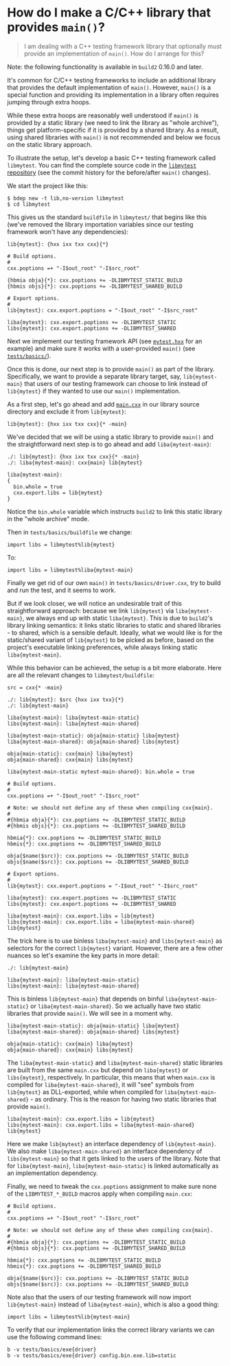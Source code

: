 # How do I make a C/C++ library that provides `main()`?

> I am dealing with a C++ testing framework library that optionally must
> provide an implementation of `main()`. How do I arrange for this?

Note: the following functionality is available in `build2` 0.16.0 and later.

It's common for C/C++ testing frameworks to include an additional library that
provides the default implementation of `main()`. However, `main()` is a
special function and providing its implementation in a library often requires
jumping through extra hoops.

While these extra hoops are reasonably well understood if `main()` is provided
by a static library (we need to link the library as "whole archive"), things
get platform-specific if it is provided by a shared library. As a result,
using shared libraries with `main()` is not recommended and below we focus on
the static library approach.

To illustrate the setup, let's develop a basic C++ testing framework called
`libmytest`. You can find the complete source code in the [`libmytest`
repository][libmytest] (see the commit history for the before/after `main()`
changes).

We start the project like this:

```
$ bdep new -t lib,no-version libmytest
$ cd libmytest
```

This gives us the standard `buildfile` in `libmytest/` that begins like this
(we've removed the library importation variables since our testing framework
won't have any dependencies):

```
lib{mytest}: {hxx ixx txx cxx}{*}

# Build options.
#
cxx.poptions =+ "-I$out_root" "-I$src_root"

{hbmia obja}{*}: cxx.poptions += -DLIBMYTEST_STATIC_BUILD
{hbmis objs}{*}: cxx.poptions += -DLIBMYTEST_SHARED_BUILD

# Export options.
#
lib{mytest}: cxx.export.poptions = "-I$out_root" "-I$src_root"

liba{mytest}: cxx.export.poptions += -DLIBMYTEST_STATIC
libs{mytest}: cxx.export.poptions += -DLIBMYTEST_SHARED
```

Next we implement our testing framework API (see [`mytest.hxx`][mytest.hxx]
for an example) and make sure it works with a user-provided `main()` (see
[`tests/basics/`][basics-pre]).

Once this is done, our next step is to provide `main()` as part of the
library. Specifically, we want to provide a separate library target, say,
`lib{mytest-main}` that users of our testing framework can choose to link
instead of `lib{mytest}` if they wanted to use our `main()` implementation.

As a first step, let's go ahead and add [`main.cxx`][main.cxx] in our
library source directory and exclude it from `lib{mytest}`:

```
lib{mytest}: {hxx ixx txx cxx}{* -main}
```

We've decided that we will be using a static library to provide `main()` and
the straightforward next step is to go ahead and add `liba{mytest-main}`:

```
./: lib{mytest}: {hxx ixx txx cxx}{* -main}
./: liba{mytest-main}: cxx{main} lib{mytest}

liba{mytest-main}:
{
  bin.whole = true
  cxx.export.libs = lib{mytest}
}
```

Notice the `bin.whole` variable which instructs `build2` to link this static
library in the "whole archive" mode.

Then in `tests/basics/buildfile` we change:

```
import libs = libmytest%lib{mytest}
```

To:

```
import libs = libmytest%liba{mytest-main}
```

Finally we get rid of our own `main()` in `tests/basics/driver.cxx`, try to
build and run the test, and it seems to work.

But if we look closer, we will notice an undesirable trait of this
straightforward approach: because we link `lib{mytest}` via
`liba{mytest-main}`, we always end up with static `liba{mytest}`. This is due
to `build2`'s library linking semantics: it links static libraries to static
and shared libraries \- to shared, which is a sensible default. Ideally, what
we would like is for the static/shared variant of `lib{mytest}` to be picked
as before, based on the project's executable linking preferences, while always
linking static `liba{mytest-main}`.

While this behavior can be achieved, the setup is a bit more elaborate. Here
are all the relevant changes to `libmytest/buildfile`:

```
src = cxx{* -main}

./: lib{mytest}: $src {hxx ixx txx}{*}
./: lib{mytest-main}

liba{mytest-main}: liba{mytest-main-static}
libs{mytest-main}: liba{mytest-main-shared}

liba{mytest-main-static}: obja{main-static} liba{mytest}
liba{mytest-main-shared}: obja{main-shared} libs{mytest}

obja{main-static}: cxx{main} liba{mytest}
obja{main-shared}: cxx{main} libs{mytest}

liba{mytest-main-static mytest-main-shared}: bin.whole = true

# Build options.
#
cxx.poptions =+ "-I$out_root" "-I$src_root"

# Note: we should not define any of these when compiling cxx{main}.
#
#{hbmia obja}{*}: cxx.poptions += -DLIBMYTEST_STATIC_BUILD
#{hbmis objs}{*}: cxx.poptions += -DLIBMYTEST_SHARED_BUILD

hbmia{*}: cxx.poptions += -DLIBMYTEST_STATIC_BUILD
hbmis{*}: cxx.poptions += -DLIBMYTEST_SHARED_BUILD

obja{$name($src)}: cxx.poptions += -DLIBMYTEST_STATIC_BUILD
objs{$name($src)}: cxx.poptions += -DLIBMYTEST_SHARED_BUILD

# Export options.
#
lib{mytest}: cxx.export.poptions = "-I$out_root" "-I$src_root"

liba{mytest}: cxx.export.poptions += -DLIBMYTEST_STATIC
libs{mytest}: cxx.export.poptions += -DLIBMYTEST_SHARED

liba{mytest-main}: cxx.export.libs = lib{mytest}
libs{mytest-main}: cxx.export.libs = liba{mytest-main-shared} lib{mytest}
```

The trick here is to use binless `liba{mytest-main}` and `libs{mytest-main}`
as selectors for the correct `lib{mytest}` variant. However, there are a few
other nuances so let's examine the key parts in more detail:

```
./: lib{mytest-main}

liba{mytest-main}: liba{mytest-main-static}
libs{mytest-main}: liba{mytest-main-shared}
```

This is binless `lib{mytest-main}` that depends on binful
`liba{mytest-main-static}` or `liba{mytest-main-shared}`. So we actually
have two static libraries that provide `main()`. We will see in a moment
why.

```
liba{mytest-main-static}: obja{main-static} liba{mytest}
liba{mytest-main-shared}: obja{main-shared} libs{mytest}

obja{main-static}: cxx{main} liba{mytest}
obja{main-shared}: cxx{main} libs{mytest}
```

The `liba{mytest-main-static}` and `liba{mytest-main-shared}` static libraries
are built from the same `main.cxx` but depend on `liba{mytest}` or
`libs{mytest}`, respectively. In particular, this means that when `main.cxx`
is compiled for `liba{mytest-main-shared}`, it will "see" symbols from
`lib{mytest}` as DLL-exported, while when compiled for
`liba{mytest-main-shared}` \- as ordinary. This is the reason for having two
static libraries that provide `main()`.


```
liba{mytest-main}: cxx.export.libs = lib{mytest}
libs{mytest-main}: cxx.export.libs = liba{mytest-main-shared} lib{mytest}
```

Here we make `lib{mytest}` an interface dependency of `lib{mytest-main}`.  We
also make `liba{mytest-main-shared}` an interface dependency of
`libs{mytest-main}` so that it gets linked to the users of the library. Note
that for `liba{mytest-main}`, `liba{mytest-main-static}` is linked
automatically as an implementation dependency.

Finally, we need to tweak the `cxx.poptions` assignment to make sure none
of the `LIBMYTEST_*_BUILD` macros apply when compiling `main.cxx`:

```
# Build options.
#
cxx.poptions =+ "-I$out_root" "-I$src_root"

# Note: we should not define any of these when compiling cxx{main}.
#
#{hbmia obja}{*}: cxx.poptions += -DLIBMYTEST_STATIC_BUILD
#{hbmis objs}{*}: cxx.poptions += -DLIBMYTEST_SHARED_BUILD

hbmia{*}: cxx.poptions += -DLIBMYTEST_STATIC_BUILD
hbmis{*}: cxx.poptions += -DLIBMYTEST_SHARED_BUILD

obja{$name($src)}: cxx.poptions += -DLIBMYTEST_STATIC_BUILD
objs{$name($src)}: cxx.poptions += -DLIBMYTEST_SHARED_BUILD
```

Note also that the users of our testing framework will now import
`lib{mytest-main}` instead of `liba{mytest-main}`, which is also a good thing:

```
import libs = libmytest%lib{mytest-main}
```

To verify that our implementation links the correct library variants we can
use the following command lines:

```
b -v tests/basics/exe{driver}
b -v tests/basics/exe{driver} config.bin.exe.lib=static
```

[libmytest]: https://github.com/build2-packaging/libmytest
[mytest.hxx]: https://github.com/build2-packaging/libmytest/blob/master/libmytest/mytest.hxx
[main.cxx]: https://github.com/build2-packaging/libmytest/blob/master/libmytest/main.cxx
[basics-pre]: https://github.com/build2-packaging/libmytest/tree/ff09768f3301f9e5c4ebe72c9004fa137693102b/tests/basics
